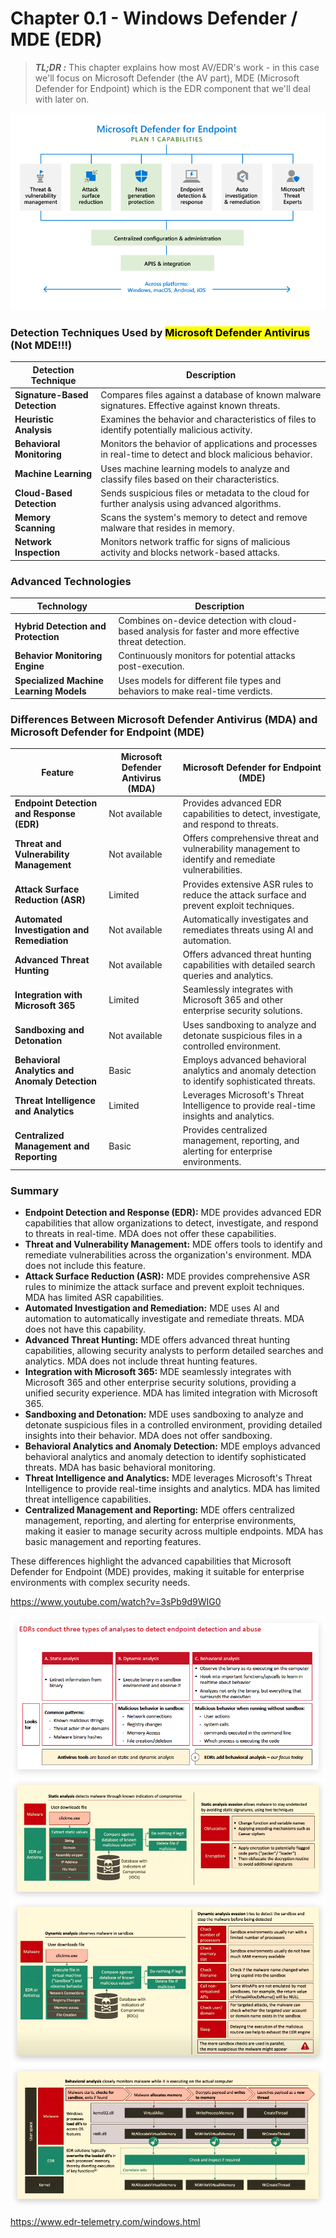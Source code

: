 # Chapter 0.1 - Windows Defender / MDE (EDR)

> ***TL;DR :*** This chapter explains how most AV/EDR's work - in this case we'll focus on Microsoft Defender (the AV part), MDE (Microsoft Defender for Endpoint) which is the EDR component that we'll deal with later on.

![Screenshot](./images/MDE.jpg)

### Detection Techniques Used by <mark>Microsoft Defender Antivirus</mark> (Not MDE!!!)

| **Detection Technique**       | **Description**                                                                                          |
| ----------------------------- | -------------------------------------------------------------------------------------------------------- |
| **Signature-Based Detection** | Compares files against a database of known malware signatures. Effective against known threats.          |
| **Heuristic Analysis**        | Examines the behavior and characteristics of files to identify potentially malicious activity.           |
| **Behavioral Monitoring**     | Monitors the behavior of applications and processes in real-time to detect and block malicious behavior. |
| **Machine Learning**          | Uses machine learning models to analyze and classify files based on their characteristics.               |
| **Cloud-Based Detection**     | Sends suspicious files or metadata to the cloud for further analysis using advanced algorithms.          |
| **Memory Scanning**           | Scans the system's memory to detect and remove malware that resides in memory.                           |
| **Network Inspection**        | Monitors network traffic for signs of malicious activity and blocks network-based attacks.               |

### Advanced Technologies

| **Technology**                          | **Description**                                                                                        |
| --------------------------------------- | ------------------------------------------------------------------------------------------------------ |
| **Hybrid Detection and Protection**     | Combines on-device detection with cloud-based analysis for faster and more effective threat detection. |
| **Behavior Monitoring Engine**          | Continuously monitors for potential attacks post-execution.                                            |
| **Specialized Machine Learning Models** | Uses models for different file types and behaviors to make real-time verdicts.                         |

### Differences Between Microsoft Defender Antivirus (MDA) and Microsoft Defender for Endpoint (MDE)

| **Feature**                                    | **Microsoft Defender Antivirus (MDA)** | **Microsoft Defender for Endpoint (MDE)**                                                           |
| ---------------------------------------------- | -------------------------------------- | --------------------------------------------------------------------------------------------------- |
| **Endpoint Detection and Response (EDR)**      | Not available                          | Provides advanced EDR capabilities to detect, investigate, and respond to threats.                  |
| **Threat and Vulnerability Management**        | Not available                          | Offers comprehensive threat and vulnerability management to identify and remediate vulnerabilities. |
| **Attack Surface Reduction (ASR)**             | Limited                                | Provides extensive ASR rules to reduce the attack surface and prevent exploit techniques.           |
| **Automated Investigation and Remediation**    | Not available                          | Automatically investigates and remediates threats using AI and automation.                          |
| **Advanced Threat Hunting**                    | Not available                          | Offers advanced threat hunting capabilities with detailed search queries and analytics.             |
| **Integration with Microsoft 365**             | Limited                                | Seamlessly integrates with Microsoft 365 and other enterprise security solutions.                   |
| **Sandboxing and Detonation**                  | Not available                          | Uses sandboxing to analyze and detonate suspicious files in a controlled environment.               |
| **Behavioral Analytics and Anomaly Detection** | Basic                                  | Employs advanced behavioral analytics and anomaly detection to identify sophisticated threats.      |
| **Threat Intelligence and Analytics**          | Limited                                | Leverages Microsoft's Threat Intelligence to provide real-time insights and analytics.              |
| **Centralized Management and Reporting**       | Basic                                  | Provides centralized management, reporting, and alerting for enterprise environments.               |

### Summary

- **Endpoint Detection and Response (EDR):** MDE provides advanced EDR capabilities that allow organizations to detect, investigate, and respond to threats in real-time. MDA does not offer these capabilities.
- **Threat and Vulnerability Management:** MDE offers tools to identify and remediate vulnerabilities across the organization's environment. MDA does not include this feature.
- **Attack Surface Reduction (ASR):** MDE provides comprehensive ASR rules to minimize the attack surface and prevent exploit techniques. MDA has limited ASR capabilities.
- **Automated Investigation and Remediation:** MDE uses AI and automation to automatically investigate and remediate threats. MDA does not have this capability.
- **Advanced Threat Hunting:** MDE offers advanced threat hunting capabilities, allowing security analysts to perform detailed searches and analytics. MDA does not include threat hunting features.
- **Integration with Microsoft 365:** MDE seamlessly integrates with Microsoft 365 and other enterprise security solutions, providing a unified security experience. MDA has limited integration with Microsoft 365.
- **Sandboxing and Detonation:** MDE uses sandboxing to analyze and detonate suspicious files in a controlled environment, providing detailed insights into their behavior. MDA does not offer sandboxing.
- **Behavioral Analytics and Anomaly Detection:** MDE employs advanced behavioral analytics and anomaly detection to identify sophisticated threats. MDA has basic behavioral monitoring.
- **Threat Intelligence and Analytics:** MDE leverages Microsoft's Threat Intelligence to provide real-time insights and analytics. MDA has limited threat intelligence capabilities.
- **Centralized Management and Reporting:** MDE offers centralized management, reporting, and alerting for enterprise environments, making it easier to manage security across multiple endpoints. MDA has basic management and reporting features.

These differences highlight the advanced capabilities that Microsoft Defender for Endpoint (MDE) provides, making it suitable for enterprise environments with complex security needs.

<https://www.youtube.com/watch?v=3sPb9d9WIG0>

![Screenshot](./images/howEDR.jpg)
![Screenshot](./images/static.jpg)
![Screenshot](./images/dynamic.jpg)
![Screenshot](./images/behavior.jpg)

<https://www.edr-telemetry.com/windows.html>